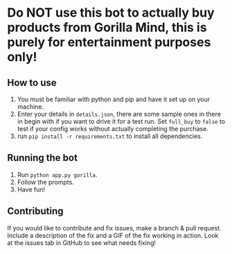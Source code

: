# Do NOT use this bot to actually buy products from Gorilla Mind, this is purely for entertainment purposes only!

## How to use
1. You must be familiar with python and pip and have it set up on your machine.
2. Enter your details in ```details.json```, there are some sample ones in there in begin with if you want to drive it for a test run.
   Set ```full_buy``` to ```false``` to test if your config works without actually completing the purchase.
3. run ```pip install -r requirements.txt``` to install all dependencies. 

## Running the bot
1. Run ```python app.py gorilla```.
2. Follow the prompts.
3. Have fun!

## Contributing
If you would like to contribute and fix issues, make a branch & pull request. Include a description of the fix and a GIF of the fix working in action.
Look at the issues tab in GitHub to see what needs fixing!

